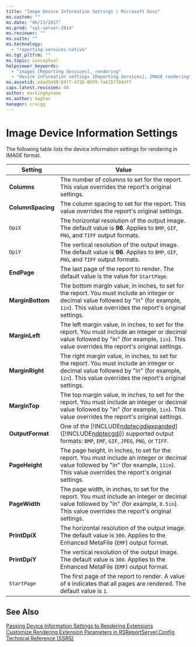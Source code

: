 ```yaml
---
title: "Image Device Information Settings | Microsoft Docs"
ms.custom: ""
ms.date: "06/13/2017"
ms.prod: "sql-server-2014"
ms.reviewer: ""
ms.suite: ""
ms.technology: 
  - "reporting-services-native"
ms.tgt_pltfrm: ""
ms.topic: conceptual
helpviewer_keywords: 
  - "images [Reporting Services], rendering"
  - "device information settings [Reporting Services], IMAGE rendering"
ms.assetid: edad9498-69f7-4726-8699-fa615f704dff
caps.latest.revision: 40
author: markingmyname
ms.author: maghan
manager: craigg
---
```

# Image Device Information Settings
  The following table lists the device information settings for rendering in IMAGE format.  
  
|Setting|Value|  
|-------------|-----------|  
|**Columns**|The number of columns to set for the report. This value overrides the report's original settings.|  
|**ColumnSpacing**|The column spacing to set for the report. This value overrides the report's original settings.|  
|`DpiX`|The horizontal resolution of the output image. The default value is **96**. Applies to `BMP`, `GIF`, `PNG`, and `TIFF` output formats.|  
|`DpiY`|The vertical resolution of the output image. The default value is **96**. Applies to `BMP`, `GIF`, `PNG`, and `TIFF` output formats.|  
|**EndPage**|The last page of the report to render. The default value is the value for `StartPage`.|  
|**MarginBottom**|The bottom margin value, in inches, to set for the report. You must include an integer or decimal value followed by "in" (for example, `1in`). This value overrides the report's original settings.|  
|**MarginLeft**|The left margin value, in inches, to set for the report. You must include an integer or decimal value followed by "in" (for example, `1in`). This value overrides the report's original settings.|  
|**MarginRight**|The right margin value, in inches, to set for the report. You must include an integer or decimal value followed by "in" (for example, `1in`). This value overrides the report's original settings.|  
|**MarginTop**|The top margin value, in inches, to set for the report. You must include an integer or decimal value followed by "in" (for example, `1in`). This value overrides the report's original settings.|  
|**OutputFormat**|One of the [!INCLUDE[ndptecgdiexpanded](../includes/ndptecgdiexpanded-md.md)] ([!INCLUDE[ndptecgdi](../includes/ndptecgdi-md.md)]) supported output formats: `BMP`, `EMF`, `GIF`, `JPEG`, `PNG`, or `TIFF`.|  
|**PageHeight**|The page height, in inches, to set for the report. You must include an integer or decimal value followed by "in" (for example, `11in`). This value overrides the report's original settings.|  
|**PageWidth**|The page width, in inches, to set for the report. You must include an integer or decimal value followed by "in" (for example, `8.5in`). This value overrides the report's original settings.|  
|**PrintDpiX**|The horizontal resolution of the output image. The default value is `300`. Applies to the Enhanced MetaFile (`EMF`) output format.|  
|**PrintDpiY**|The vertical resolution of the output image. The default value is `300`. Applies to the Enhanced MetaFile (`EMF`) output format.|  
|`StartPage`|The first page of the report to render. A value of `0` indicates that all pages are rendered. The default value is `1`.|  
  
## See Also  
 [Passing Device Information Settings to Rendering Extensions](report-server-web-service/net-framework/passing-device-information-settings-to-rendering-extensions.md)   
 [Customize Rendering Extension Parameters in RSReportServer.Config](customize-rendering-extension-parameters-in-rsreportserver-config.md)   
 [Technical Reference &#40;SSRS&#41;](../../2014/reporting-services/technical-reference-ssrs.md)  
  
  
